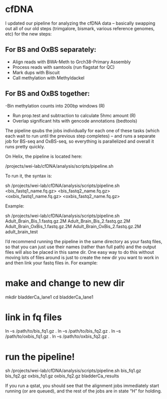 # cfDNA

I updated our pipeline for analyzing the cfDNA data – basically swapping out all of our old steps (trimgalore, bismark, various reference genomes, etc) for the new steps:

## For BS and OxBS separately:
- Align reads with BWA-Meth to Grch38-Primary Assembly
- Process reads with samtools (run flagstat for QC)
- Mark dups with Biscuit
- Call methylation with Methyldackel
## For BS and OxBS together:
-Bin methylation counts into 200bp windows (R)
- Run prop.test and subtraction to calculate 5hmc amount (R)
- Overlap significant hits with gencode annotations (bedtools)


The pipeline qsubs the jobs individually for each one of these tasks (which each wait to run until the previous step completes) – and runs a separate job for BS-seq and OxBS-seq, so everything is parallelized and overall it runs pretty quickly.

On Helix, the pipeline is located here:

/projects/wei-lab/cfDNA/analysis/scripts/pipeline.sh

To run it, the syntax is:

sh /projects/wei-lab/cfDNA/analysis/scripts/pipeline.sh <bis_fastq1_name.fq.gz> <bis_fastq2_name.fq.gz> <oxbis_fastq1_name.fq.gz> <oxbis_fastq2_name.fq.gz> <outFilePrefix>

Example:

sh /projects/wei-lab/cfDNA/analysis/scripts/pipeline.sh Adult_Brain_Bis_1.fastq.gz.2M Adult_Brain_Bis_2.fastq.gz.2M Adult_Brain_OxBis_1.fastq.gz.2M Adult_Brain_OxBis_2.fastq.gz.2M adult_brain_test


I’d recommend running the pipeline in the same directory as your fastq files, so that you can just use their names (rather than full path) and the output files will also be placed in this same dir. One easy way to do this without moving lots of files around is just to create the new dir you want to work in and then link your fastq files in. For example:

# make and change to new dir
mkdir bladderCa_lane1
cd bladderCa_lane1

# link in fq files
ln –s /path/to/bis_fq1.gz .
ln –s /path/to/bis_fq2.gz .
ln –s /path/to/oxbis_fq1.gz .
ln –s /path/to/oxbis_fq2.gz .

# run the pipeline!
sh /projects/wei-lab/cfDNA/analysis/scripts/pipeline.sh bis_fq1.gz bis_fq2.gz oxbis_fq1.gz oxbis_fq2.gz bladderCa_results

If you run a qstat, you should see that the alignment jobs immediately start running (or are queued), and the rest of the jobs are in state “H” for holding.
